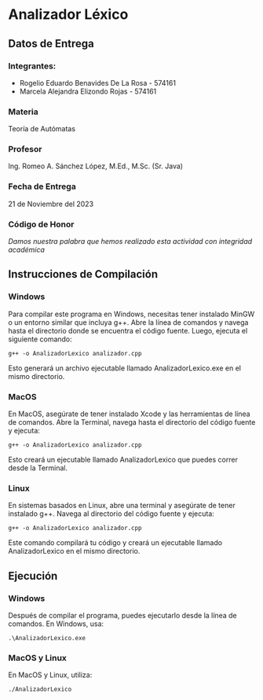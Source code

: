 # Analizador Léxico
## Datos de Entrega
### Integrantes:
- Rogelio Eduardo Benavides De La Rosa - 574161
- Marcela Alejandra Elizondo Rojas - 574161

### Materia
Teoría de Autómatas

### Profesor
Ing. Romeo A. Sánchez López, M.Ed., M.Sc. (Sr. Java)

### Fecha de Entrega
21 de Noviembre del 2023

### Código de Honor
*Damos nuestra palabra que hemos realizado esta actividad con integridad académica*

## Instrucciones de Compilación
### Windows
Para compilar este programa en Windows, necesitas tener instalado MinGW o un entorno similar que incluya g++. Abre la línea de comandos y navega hasta el directorio donde se encuentra el código fuente. Luego, ejecuta el siguiente comando:
```
g++ -o AnalizadorLexico analizador.cpp
```
Esto generará un archivo ejecutable llamado AnalizadorLexico.exe en el mismo directorio.

### MacOS
En MacOS, asegúrate de tener instalado Xcode y las herramientas de línea de comandos. Abre la Terminal, navega hasta el directorio del código fuente y ejecuta:
```
g++ -o AnalizadorLexico analizador.cpp
```
Esto creará un ejecutable llamado AnalizadorLexico que puedes correr desde la Terminal.

### Linux
En sistemas basados en Linux, abre una terminal y asegúrate de tener instalado g++. Navega al directorio del código fuente y ejecuta:
```
g++ -o AnalizadorLexico analizador.cpp
```
Este comando compilará tu código y creará un ejecutable llamado AnalizadorLexico en el mismo directorio.

## Ejecución

### Windows
Después de compilar el programa, puedes ejecutarlo desde la línea de comandos. En Windows, usa:
```
.\AnalizadorLexico.exe
```

### MacOS y Linux
En MacOS y Linux, utiliza:
```
./AnalizadorLexico
```